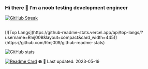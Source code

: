### Hi there 👋 I’m a noob testing development engineer

<!--
- 🔭 I’m currently work as a SW/FW engineer
- 🤔 I focus on anomaly data analysis. Develop SoC testing flow and RD verification
- 🔭 My working stack so far includes: Sip RF test automation, web backend, QMS data anlaysis & data visualization 

- :bookmark: SW engineer specializes in test automation which focus on BLE, BT, Wifi(Tx/Rx). SCPI Data pipline engineering via UaRt, SSH. Deploy SoC testing flow and RD verification.
--> 

[![GitHub Streak](https://github-readme-streak-stats.herokuapp.com/?user=Rmj009&theme=tokyonight-duo)](https://git.io/streak-stats)&nbsp; &nbsp; &nbsp; &nbsp; &nbsp;
<br>

<br>
[![Top Langs](https://github-readme-stats.vercel.app/api/top-langs/?username=Rmj009&layout=compact&card_width=445)](https://github.com/Rmj009/github-readme-stats)


  ![GitHub stats](https://github-readme-stats.vercel.app/api?username=Rmj009&show_icons=true&theme=tokyonight) 
<!-- ## I’m a noob testing development engineer -->
[![Readme Card](https://github-readme-stats.vercel.app/api/pin/?username=Rmj009&repo=github-readme-stats)](https://github.com/Rmj009/github-readme-stats)
☎️ 💬 Last updated: 2023-05-19
